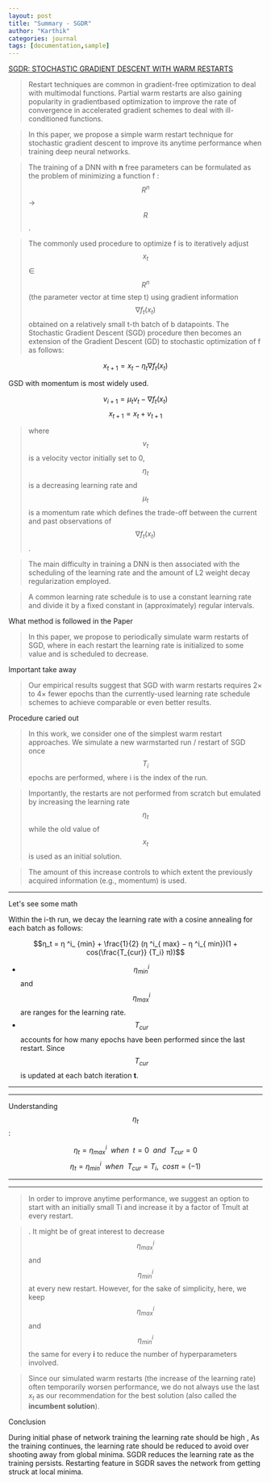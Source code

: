 ```yaml
---
layout: post
title: "Summary - SGDR"
author: "Karthik"
categories: journal
tags: [documentation,sample]
---
```





[SGDR: STOCHASTIC GRADIENT DESCENT WITH WARM RESTARTS](https://arxiv.org/pdf/1608.03983.pdf)


>Restart techniques are common in gradient-free optimization to deal with multimodal functions. Partial warm restarts are also gaining popularity in gradientbased optimization to improve the rate of convergence in accelerated gradient schemes to deal with ill-conditioned functions.

> In this paper, we propose a simple warm restart technique for stochastic gradient descent to improve its anytime performance when training deep neural networks.

>The training of a DNN with **n** free parameters can be formulated as the problem of minimizing a function 
f : $$R^n$$ → $$R$$. 

> The commonly used procedure to optimize f is to iteratively adjust
>  $$x_t$$ ∈ $$R^n$$ (the parameter vector at time step t) using gradient information $$∇f_t(x_t)$$ obtained on a relatively small t-th batch of b datapoints. The Stochastic Gradient Descent (SGD) procedure then becomes an extension of the Gradient Descent (GD) to stochastic optimization of f as follows:

$$x_{t+1} = x_t − η_t∇f_t(x_t)$$

GSD with momentum is most widely used.


$$v_{i+1} = \mu_t v_t - \nabla f_t(x_t)$$
$$x_{t+1} = x_t + v_{t+1}$$


> where $$v_t$$ is a velocity vector initially set to 0, $$η_t$$ is a decreasing learning rate and $$µ_t$$ is a momentum rate which defines the trade-off between the current and past observations of $$∇f_t(x_t)$$.

> The main difficulty in training a DNN is then associated with the scheduling of the learning rate and the amount of L2 weight decay regularization employed.

>A common learning rate schedule is to use a constant learning rate and divide it by a fixed constant in (approximately) regular intervals.


What method is followed in the Paper
>In this paper, we propose to periodically simulate warm restarts of SGD, where in each restart the learning rate is initialized to some value and is scheduled to decrease.


Important take away
> Our empirical results suggest that SGD with warm restarts requires 2× to 4× fewer epochs than the currently-used learning rate schedule schemes to achieve comparable or even better results.


Procedure caried out
> In this work, we consider one of the simplest warm restart approaches. We simulate a new warmstarted run / restart of SGD once $$T_i$$ epochs are performed, where i is the index of the run. 

>Importantly, the restarts are not performed from scratch but emulated by increasing the learning rate $$η_t$$ while the old value of $$x_t$$ is used as an initial solution.

> The amount of this increase controls to which extent the previously acquired information (e.g., momentum) is used.

---
Let's see some math

Within the i-th run, we decay the learning rate with a cosine annealing for each batch as follows:

$$η_t = η ^i_ {min} + \frac{1}{2} (η ^i_{ max} − η ^i_{ min})(1 + cos(\frac{T_{cur}} {T_i} π))$$

- $$η^i_{min}$$ and $$η^i_{max}$$ are ranges for the learning rate.
- $$T_{cur}$$ accounts for how many epochs have been performed since the last restart. Since $$T_{cur}$$ is updated at each batch iteration **t**.

---
---
Understanding $$η_t$$:

   $$η_t = η^i_{max}   \ \ when   \ \  t = 0 \  \ and  \   \ T_{cur} = 0$$
   $$η_t = η^i_{min}  \ \  when  \ \  T_{cur} =  T_i , \ \ cos{\pi} = (-1)$$

---
---
> In order to improve anytime performance, we suggest an option to start with an initially small Ti and increase it by a factor of Tmult at every restart.

> . It might be of great interest to decrease $$η^i_{max}$$ and $$η^i_{min}$$ at every new restart. However, for the sake of simplicity, here, we keep $$η^i_{max}$$ and $$η^i_{min}$$ the same for every **i** to reduce the number of hyperparameters involved.

>Since our simulated warm restarts (the increase of the learning rate) often temporarily worsen performance, we do not always use the last $x_t$ as our recommendation for the best solution (also called the **incumbent solution**).


Conclusion 

During initial phase of network training the learning rate should be high , As the training continues, the learning rate should be reduced to avoid over shooting away from global minima. SGDR reduces the learning rate as the training persists. Restarting feature in SGDR saves the network from getting struck at local minima. 